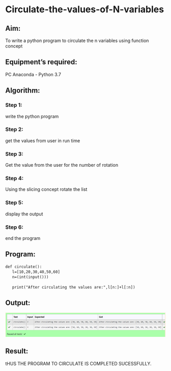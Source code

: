 # Circulate-the-values-of-N-variables
## Aim:
To write a python program to circulate the n variables using function concept
## Equipment’s required:
PC
Anaconda - Python 3.7
## Algorithm: 
### Step 1: 
write the python program
### Step 2: 
get the values from user in run time
### Step 3: 
Get the value from the user for the number of rotation
### Step 4: 
Using the slicing concept rotate the list

### Step 5: 
display the output
### Step 6: 
end the program
## Program:
~~~
def circulate():
   l=[10,20,30,40,50,60]
   n=(int(input()))
   
   print("After circulating the values are:",l[n:]+l[:n])
   ~~~
## Output:
![OUTPUT](/IMAGES/img70.png)

## Result:
tHUS THE PROGRAM TO CIRCULATE IS COMPLETED SUCESSFULLY.